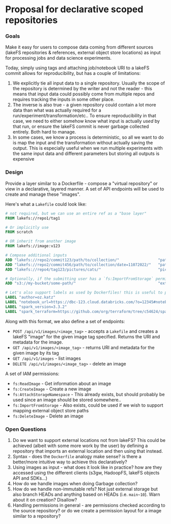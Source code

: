 # Proposal for declarative scoped repositories


### Goals

Make it easy for users to compose data coming from different sources (lakeFS repositories & references, external object store locations) as input for processing jobs and data science experiments.

Today, simply using tags and attaching job/notebook URI to a lakeFS commit allows for reproducibility, but has a couple of limitations:

1. We explicitly tie all input data to a single repository. Usually the scope of the repository is determined by the writer and not the reader - this means that input data could possibly come from multiple repos and requires tracking the inputs in some other place.
1. The inverse is also true - a given repository could contain a lot more data than what was actually required for a run/experiment/transformation/etc.. To ensure reproducibility in that case, we need to either somehow know what input is actually _used_ by that run, or ensure the lakeFS commit is never garbage collected entirely. Both hard to manage.
1. In some cases, we know a process is deterministic, so all we want to do is map the input and the transformation without actually saving the output. This is especially useful when we run multiple experiments with the same input data and different parameters but storing all outputs is expensive


### Design

Provide a layer similar to a Dockerfile - compose a "virtual repository" or view in a declarative, layered manner.
A set of API endpoints will be used to create and manage these "images".

Here's what a `Lakefile` could look like:

```dockerfile
# not required, but we can use an entire ref as a "base layer"
FROM lakefs://repo1/tag1

# Or implicitly use
FROM scratch

# OR inherit from another image
FROM lakefs://image:v123

# Compose additional inputs
ADD "lakefs://repo2/commit123/path/to/collection/"                 "path/to/collection/"
ADD "lakefs://repo2/commit456/path/to/collection/date=11072022/"   "path/to/collection/date=11072022/"
ADD "lakefs://repo4/tag123/pictures/cats/"                         "pictures/animals/cats/"

# Optionally, if the submitting user has a `fs:ImportFromStorage` permission we can also support:
ADD "s3://my-bucket/some-path/"                                    "external/some-path/"

# Let's also support labels as used by Dockerfiles! this is useful to point to external locations, map dependencies and other metadata
LABEL "author=oz.katz"
LABEL "notebook_url=https://dbc-123.cloud.databricks.com/?o=12345#notebook/45678"
LABEL "spark_version=3.3.2"
LABEL "spark_terraform=https://github.com/org/terraform/tree/c54624/spark/"
```

Along with this format, we also define a set of endpoints:

* `POST /api/v1/images/<image_tag>` - accepts a `Lakefile` and creates a lakeFS "image" for the given image tag specified. Returns the URI and metadata for the image.
* `GET /api/v1/images/<image_tag>` - returns URI and metadata for the given image by its tag
* `GET /api/v1/images` - list images
* `DELETE /api/v1/images/<image_tag>` - delete an image

A set of IAM permissions:

* `fs:ReadImage` - Get information about an image
* `fs:CreateImage` - Create a new image
* `fs:AttachStorageNamespace` - This already exists, but should probably be used since an image should be stored somewhere..
* `fs:ImportFromStorage` - Also exists, could be used if we wish to support mapping external object store paths
* `fs:DeleteImage` - Delete an image


### Open Questions

1. Do we want to support external locations not from lakeFS? This could be achieved (albeit with some more work by the user) by defining a repository that imports an external location and then using that instead.
1. Syntax - does the `Dockerfile` analogy make sense? is there a better/more intuitive way to achieve this declaratively?
1. Using images as input - what does it look like in practice? how are they accessed using the different clients (s3gw, HadoopFS, lakeFS objects API and SDKs...)
1. How do we handle images when doing Garbage collection?
1. How do we handle non-immutable refs? Not just external storage but also branch HEADs and anything based on HEADs (i.e. `main~10`). Warn about it on creation? Disallow?
1. Handling permissions in general - are permissions checked according to the source repository? or do we create a permission layout for a image similar to a repository?
